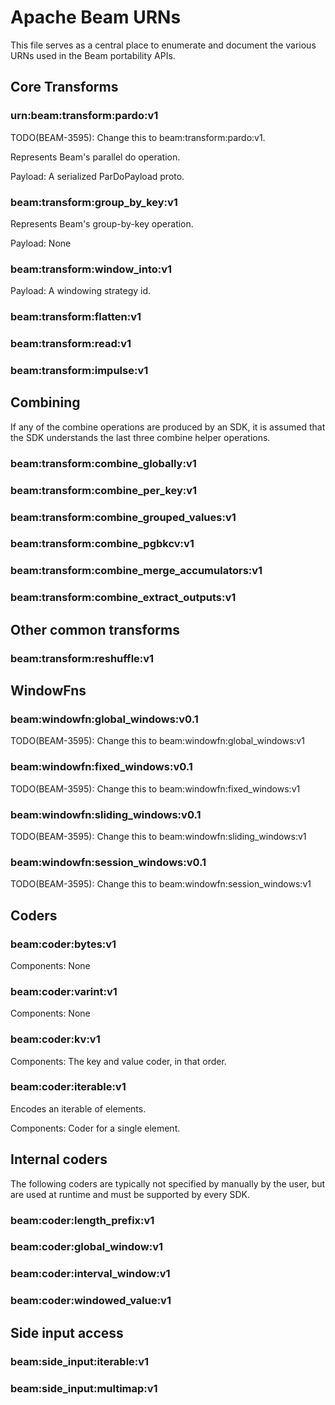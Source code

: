 <!--

Licensed to the Apache Software Foundation (ASF) under one or more
contributor license agreements.  See the NOTICE file distributed with
this work for additional information regarding copyright ownership.
The ASF licenses this file to You under the Apache License, Version 2.0
(the "License"); you may not use this file except in compliance with
the License.  You may obtain a copy of the License at

   http://www.apache.org/licenses/LICENSE-2.0

Unless required by applicable law or agreed to in writing, software
distributed under the License is distributed on an "AS IS" BASIS,
WITHOUT WARRANTIES OR CONDITIONS OF ANY KIND, either express or implied.
See the License for the specific language governing permissions and
limitations under the License.

-->

# Apache Beam URNs

This file serves as a central place to enumerate and document the various
URNs used in the Beam portability APIs.


## Core Transforms

### urn:beam:transform:pardo:v1

TODO(BEAM-3595): Change this to beam:transform:pardo:v1.

Represents Beam's parallel do operation.

Payload: A serialized ParDoPayload proto.

### beam:transform:group_by_key:v1

Represents Beam's group-by-key operation.

Payload: None

### beam:transform:window_into:v1

Payload: A windowing strategy id.

### beam:transform:flatten:v1

### beam:transform:read:v1

### beam:transform:impulse:v1

## Combining

If any of the combine operations are produced by an SDK, it is assumed that
the SDK understands the last three combine helper operations.

### beam:transform:combine_globally:v1

### beam:transform:combine_per_key:v1

### beam:transform:combine_grouped_values:v1

### beam:transform:combine_pgbkcv:v1

### beam:transform:combine_merge_accumulators:v1

### beam:transform:combine_extract_outputs:v1


## Other common transforms

### beam:transform:reshuffle:v1


## WindowFns

### beam:windowfn:global_windows:v0.1

TODO(BEAM-3595): Change this to beam:windowfn:global_windows:v1

### beam:windowfn:fixed_windows:v0.1

TODO(BEAM-3595): Change this to beam:windowfn:fixed_windows:v1

### beam:windowfn:sliding_windows:v0.1

TODO(BEAM-3595): Change this to beam:windowfn:sliding_windows:v1

### beam:windowfn:session_windows:v0.1

TODO(BEAM-3595): Change this to beam:windowfn:session_windows:v1


## Coders

###  beam:coder:bytes:v1

Components: None

###  beam:coder:varint:v1

Components: None

###  beam:coder:kv:v1

Components: The key and value coder, in that order.

###  beam:coder:iterable:v1

Encodes an iterable of elements.

Components: Coder for a single element.

## Internal coders

The following coders are typically not specified by manually by the user,
but are used at runtime and must be supported by every SDK.

###  beam:coder:length_prefix:v1

###  beam:coder:global_window:v1

###  beam:coder:interval_window:v1

###  beam:coder:windowed_value:v1


## Side input access

### beam:side_input:iterable:v1

### beam:side_input:multimap:v1

